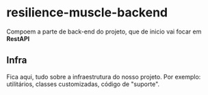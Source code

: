 # resilience-muscle-backend

Compoem a parte de back-end do projeto, que de inicio vai focar em **RestAPI**

## Infra

Fica aqui, tudo sobre a infraestrutura do nosso projeto. Por exemplo: utilitários, classes customizadas, código de "suporte".
